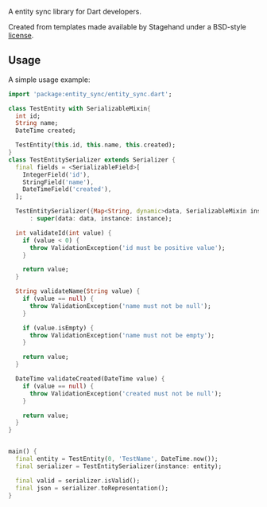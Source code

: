 A entity sync library for Dart developers.

Created from templates made available by Stagehand under a BSD-style
[license](https://github.com/dart-lang/stagehand/blob/master/LICENSE).

## Usage

A simple usage example:

```dart
import 'package:entity_sync/entity_sync.dart';

class TestEntity with SerializableMixin{
  int id;
  String name;
  DateTime created;

  TestEntity(this.id, this.name, this.created);
}
class TestEntitySerializer extends Serializer {
  final fields = <SerializableField>[
    IntegerField('id'),
    StringField('name'),
    DateTimeField('created'),
  ];

  TestEntitySerializer({Map<String, dynamic>data, SerializableMixin instance})
      : super(data: data, instance: instance);

  int validateId(int value) {
    if (value < 0) {
      throw ValidationException('id must be positive value');
    }

    return value;
  }

  String validateName(String value) {
    if (value == null) {
      throw ValidationException('name must not be null');
    }

    if (value.isEmpty) {
      throw ValidationException('name must not be empty');
    }

    return value;
  }

  DateTime validateCreated(DateTime value) {
    if (value == null) {
      throw ValidationException('created must not be null');
    }

    return value;
  }
}


main() {
  final entity = TestEntity(0, 'TestName', DateTime.now());
  final serializer = TestEntitySerializer(instance: entity);

  final valid = serializer.isValid();
  final json = serializer.toRepresentation();
}
```
